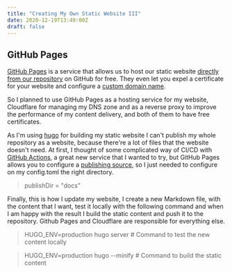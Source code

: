 ```yaml
---
title: "Creating My Own Static Website III"
date: 2020-12-19T13:49:00Z
draft: false
---
```

## GitHub Pages
[GitHub Pages](https://pages.github.com/) is a service that allows us to host our static website [directly from our repository](https://docs.github.com/en/free-pro-team@latest/github/working-with-github-pages/creating-a-github-pages-site) on GitHub for free. They even let you expel a certificate for your website and configure a [custom domain name](https://docs.github.com/en/free-pro-team@latest/github/working-with-github-pages/managing-a-custom-domain-for-your-github-pages-site).

So I planned to use GitHub Pages as a hosting service for my website, Cloudflare for managing my DNS zone and as a reverse proxy to improve the performance of my content delivery, and both of them to have free certificates.

As I'm using [hugo](https://gohugo.io/) for building my static website I can't publish my whole repository as a website, because there're a lot of files that the website doesn't need. At first, I thought of some complicated way of CI/CD with [GitHub Actions](https://github.com/features/actions), a great new service that I wanted to try, but GitHub Pages allows you to configure a [publishing source](https://docs.github.com/en/free-pro-team@latest/github/working-with-github-pages/configuring-a-publishing-source-for-your-github-pages-site), so I just needed to configure on my config.toml the right directory.

> publishDir = "docs"

Finally, this is how I update my website, I create a new Markdown file, with the content that I want, test it locally with the following command and when I am happy with the result I build the static content and push it to the repository. Github Pages and Cloudflare are responsible for everything else.

> HUGO_ENV=production hugo server # Command to test the new content locally

> HUGO_ENV=production hugo --minify # Command to build the static content

